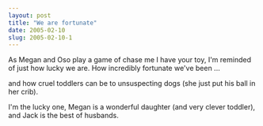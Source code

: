 ```yaml
---
layout: post
title: "We are fortunate"
date: 2005-02-10
slug: 2005-02-10-1
---
```


As Megan and Oso play a game of chase me I have your toy, I&apos;m reminded of just how lucky we are.  How incredibly fortunate we&apos;ve been ...

and how cruel toddlers can be to unsuspecting dogs (she just put his ball in her crib).

I&apos;m the lucky one, Megan is a wonderful daughter (and very clever toddler), and Jack is the best of husbands.  

